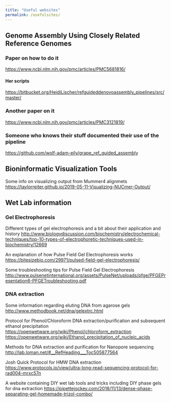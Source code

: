 ```yaml
---
title: "Useful websites"
permalink: /usefulsites/
---
```


## Genome Assembly Using Closely Related Reference Genomes

### Paper on how to do it
<https://www.ncbi.nlm.nih.gov/pmc/articles/PMC5681816/>

#### Her scripts
<https://bitbucket.org/HeidiLischer/refguideddenovoassembly_pipelines/src/master/>

### Another paper on it
<https://www.ncbi.nlm.nih.gov/pmc/articles/PMC3121819/>

### Someone who knows their stuff documented their use of the pipeline
<https://github.com/wolf-adam-eily/grape_ref_guided_assembly>

## Bioninformatic Visualization Tools
Some info on visualizing output from Mummer4 alignmets
<https://taylorreiter.github.io/2019-05-11-Visualizing-NUCmer-Output/>

## Wet Lab information

### Gel Electrophoresis
Different types of gel electrophoresis and a bit about their application and history
<http://www.biologydiscussion.com/biochemistry/electrochemical-techniques/top-10-types-of-electrophoretic-techniques-used-in-biochemistry/12669>

An explanation of how Pulse Field Gel Electrophoresis works
<https://bitesizebio.com/29971/pulsed-field-gel-electrophoresis/>

Some troubleshooting tips for Pulse Field Gel Electrophoresis
<http://www.pulsenetinternational.org/assets/PulseNet/uploads/pfge/PFGEPresentation6-PFGETroubleshooting.pdf>

### DNA extraction
Some information regarding eluting DNA from agarose gels
<http://www.methodbook.net/dna/gelextrc.html>

Protocol for Phenol/Chloroform DNA extraction/purification and subsequent ethanol precipitation
<https://openwetware.org/wiki/Phenol/chloroform_extraction>
<https://openwetware.org/wiki/Ethanol_precipitation_of_nucleic_acids>

Methods for DNA extraction and purification for Nanopore sequencing
<http://lab.loman.net/#__RefHeading___Toc505877564>

Josh Quick Protocol for HMW DNA extraction
<https://www.protocols.io/view/ultra-long-read-sequencing-protocol-for-rad004-mrxc57n>

A website containing DIY wet lab tools and tricks including DIY phase gels for dna extraction
<https://pipettejockey.com/2018/11/13/dense-phase-separating-gel-homemade-trizol-combo/>

